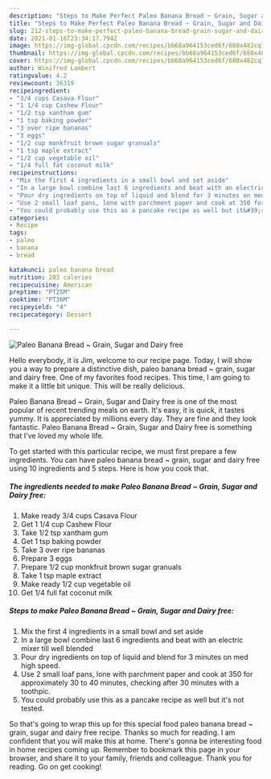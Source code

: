 ```yaml
---
description: "Steps to Make Perfect Paleo Banana Bread ~ Grain, Sugar and Dairy free"
title: "Steps to Make Perfect Paleo Banana Bread ~ Grain, Sugar and Dairy free"
slug: 212-steps-to-make-perfect-paleo-banana-bread-grain-sugar-and-dairy-free
date: 2021-01-16T23:34:17.794Z
image: https://img-global.cpcdn.com/recipes/bb68a964153ced6f/680x482cq70/paleo-banana-bread-grain-sugar-and-dairy-free-recipe-main-photo.jpg
thumbnail: https://img-global.cpcdn.com/recipes/bb68a964153ced6f/680x482cq70/paleo-banana-bread-grain-sugar-and-dairy-free-recipe-main-photo.jpg
cover: https://img-global.cpcdn.com/recipes/bb68a964153ced6f/680x482cq70/paleo-banana-bread-grain-sugar-and-dairy-free-recipe-main-photo.jpg
author: Winifred Lambert
ratingvalue: 4.2
reviewcount: 36319
recipeingredient:
- "3/4 cups Casava Flour"
- "1 1/4 cup Cashew Flour"
- "1/2 tsp xantham gum"
- "1 tsp baking powder"
- "3 over ripe bananas"
- "3 eggs"
- "1/2 cup monkfruit brown sugar granuals"
- "1 tsp maple extract"
- "1/2 cup vegetable oil"
- "1/4 full fat coconut milk"
recipeinstructions:
- "Mix the first 4 ingredients in a small bowl and set aside"
- "In a large bowl combine last 6 ingredients and beat with an electric mixer till well blended"
- "Pour dry ingredients on top of liquid and blend for 3 minutes on med high speed."
- "Use 2 small loaf pans, lone with parchment paper and cook at 350 for approximately 30 to 40 minutes, checking after 30 minutes with a toothpic."
- "You could probably use this as a pancake recipe as well but it&#39;s not tested."
categories:
- Recipe
tags:
- paleo
- banana
- bread

katakunci: paleo banana bread 
nutrition: 203 calories
recipecuisine: American
preptime: "PT25M"
cooktime: "PT36M"
recipeyield: "4"
recipecategory: Dessert

---
```



![Paleo Banana Bread ~ Grain, Sugar and Dairy free](https://img-global.cpcdn.com/recipes/bb68a964153ced6f/680x482cq70/paleo-banana-bread-grain-sugar-and-dairy-free-recipe-main-photo.jpg)

Hello everybody, it is Jim, welcome to our recipe page. Today, I will show you a way to prepare a distinctive dish, paleo banana bread ~ grain, sugar and dairy free. One of my favorites food recipes. This time, I am going to make it a little bit unique. This will be really delicious.

Paleo Banana Bread ~ Grain, Sugar and Dairy free is one of the most popular of recent trending meals on earth. It's easy, it is quick, it tastes yummy. It is appreciated by millions every day. They are fine and they look fantastic. Paleo Banana Bread ~ Grain, Sugar and Dairy free is something that I've loved my whole life.




To get started with this particular recipe, we must first prepare a few ingredients. You can have paleo banana bread ~ grain, sugar and dairy free using 10 ingredients and 5 steps. Here is how you cook that.

<!--inarticleads1-->

##### The ingredients needed to make Paleo Banana Bread ~ Grain, Sugar and Dairy free:

1. Make ready 3/4 cups Casava Flour
1. Get 1 1/4 cup Cashew Flour
1. Take 1/2 tsp xantham gum
1. Get 1 tsp baking powder
1. Take 3 over ripe bananas
1. Prepare 3 eggs
1. Prepare 1/2 cup monkfruit brown sugar granuals
1. Take 1 tsp maple extract
1. Make ready 1/2 cup vegetable oil
1. Get 1/4 full fat coconut milk




<!--inarticleads2-->

##### Steps to make Paleo Banana Bread ~ Grain, Sugar and Dairy free:

1. Mix the first 4 ingredients in a small bowl and set aside
1. In a large bowl combine last 6 ingredients and beat with an electric mixer till well blended
1. Pour dry ingredients on top of liquid and blend for 3 minutes on med high speed.
1. Use 2 small loaf pans, lone with parchment paper and cook at 350 for approximately 30 to 40 minutes, checking after 30 minutes with a toothpic.
1. You could probably use this as a pancake recipe as well but it&#39;s not tested.




So that's going to wrap this up for this special food paleo banana bread ~ grain, sugar and dairy free recipe. Thanks so much for reading. I am confident that you will make this at home. There's gonna be interesting food in home recipes coming up. Remember to bookmark this page in your browser, and share it to your family, friends and colleague. Thank you for reading. Go on get cooking!
